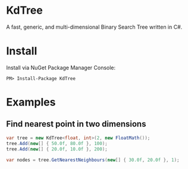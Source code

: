 KdTree
======

A fast, generic, and multi-dimensional Binary Search Tree written in C#.

# Install

Install via NuGet Package Manager Console:

```
PM> Install-Package KdTree
```

# Examples 

## Find nearest point in two dimensions

```cs
var tree = new KdTree<float, int>(2, new FloatMath());
tree.Add(new[] { 50.0f, 80.0f }, 100);
tree.Add(new[] { 20.0f, 10.0f }, 200);

var nodes = tree.GetNearestNeighbours(new[] { 30.0f, 20.0f }, 1);
```

